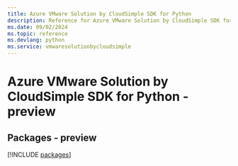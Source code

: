 ```yaml
---
title: Azure VMware Solution by CloudSimple SDK for Python
description: Reference for Azure VMware Solution by CloudSimple SDK for Python
ms.date: 09/02/2024
ms.topic: reference
ms.devlang: python
ms.service: vmwaresolutionbycloudsimple
---
```

# Azure VMware Solution by CloudSimple SDK for Python - preview
## Packages - preview
[!INCLUDE [packages](vmware-solution-by-cloudsimple-index.md)]